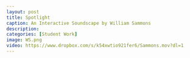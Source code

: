 ```yaml
---
layout: post
title: Spotlight
caption: An Interactive Soundscape by William Sammons
description: 
categories: [Student Work]
image: WS.png
video: https://www.dropbox.com/s/k54xwtio921fer6/Sammons.mov?dl=1
---
```

